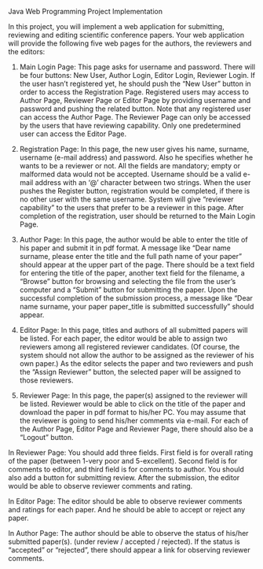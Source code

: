 Java Web Programming Project Implementation

In this project, you will implement a web application for submitting, reviewing and editing scientific conference papers. Your web application will provide the following five web pages for the authors, the reviewers and the editors:

1. Main Login Page: This page asks for username and password. There will be four buttons: New User, Author Login, Editor Login, Reviewer Login. If the user hasn’t registered yet, he should push the “New User” button in order to access the Registration Page. Registered users may access to Author Page, Reviewer Page or Editor Page by providing username and password and pushing the related button. Note that any registered user can access the Author Page. The Reviewer Page can only be accessed by the users that have reviewing capability. Only one predetermined user can access the Editor Page.


2. Registration Page: In this page, the new user gives his name, surname, username (e-mail address) and password. Also he specifies whether he wants to be a reviewer or not. All the fields are mandatory; empty or malformed data would not be accepted. Username should be a valid e- mail address with an ‘@’ character between two strings. When the user pushes the Register button, registration would be completed, if there is no other user with the same username. System will give “reviewer capability” to the users that prefer to be a reviewer in this page. After completion of the registration, user should be returned to the Main Login Page.


3. Author Page: In this page, the author would be able to enter the title of his paper and submit it in pdf format. A message like “Dear name surname, please enter the title and the full path name of your paper” should appear at the upper part of the page. There should be a text field for entering the title of the paper, another text field for the filename, a “Browse” button for browsing and selecting the file from the user’s computer and a “Submit” button for submitting the paper. Upon the successful completion of the submission process, a message like “Dear name surname, your paper paper_title is submitted successfully” should appear.


4. Editor Page: In this page, titles and authors of all submitted papers will be listed. For each paper, the editor would be able to assign two reviewers among all registered reviewer candidates. (Of course, the system should not allow the author to be assigned as the reviewer of his own paper.) As the editor selects the paper and two reviewers and push the “Assign Reviewer” button, the selected paper will be assigned to those reviewers.


5. Reviewer Page: In this page, the paper(s) assigned to the reviewer will be listed. Reviewer would be able to click on the title of the paper and download the paper in pdf format to his/her PC. You may assume that the reviewer is going to send his/her comments via e-mail.
For each of the Author Page, Editor Page and Reviewer Page, there should also be a “Logout” button.

In Reviewer Page: You should add three fields. First field is for overall rating of the paper (between 1-very poor and 5-excellent). Second field is for comments to editor, and third field is for comments to author. You should also add a button for submitting review. After the submission, the editor would be able to observe reviewer comments and rating.

In Editor Page: The editor should be able to observe reviewer comments and ratings for each paper. And he should be able to accept or reject any paper.

In Author Page: The author should be able to observe the status of his/her submitted paper(s). (under review / accepted / rejected). If the status is “accepted” or “rejected”, there should appear a link for observing reviewer comments.
